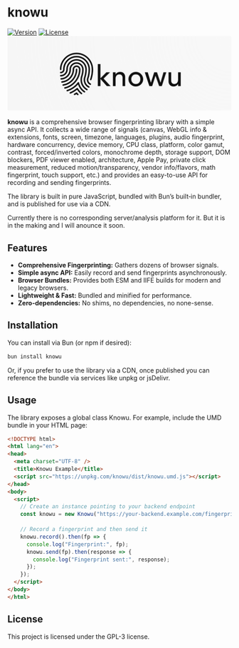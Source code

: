 # knowu

[![Version](https://img.shields.io/npm/v/knowu.svg)](https://www.npmjs.com/package/knowu)
[![License](https://img.shields.io/badge/License-GPL%203-blue.svg)](LICENSE)
[![Logo](./knowu.png)](./knowu.png)

**knowu** is a comprehensive browser fingerprinting library with a simple async API.
It collects a wide range of signals (canvas, WebGL info & extensions, fonts, screen, timezone, languages, plugins, audio fingerprint, hardware concurrency, device memory, CPU class, platform, color gamut, contrast, forced/inverted colors, monochrome depth, storage support, DOM blockers, PDF viewer enabled, architecture, Apple Pay, private click measurement, reduced motion/transparency, vendor info/flavors, math fingerprint, touch support, etc.) and provides an easy-to-use API for recording and sending fingerprints.

The library is built in pure JavaScript, bundled with Bun’s built‑in bundler, and is published for use via a CDN.

Currently there is no corresponding server/analysis platform for it. But it is in the making and I will anounce it soon.

## Features

- **Comprehensive Fingerprinting:** Gathers dozens of browser signals.
- **Simple async API:** Easily record and send fingerprints asynchronously.
- **Browser Bundles:** Provides both ESM and IIFE builds for modern and legacy browsers.
- **Lightweight & Fast:** Bundled and minified for performance.
- **Zero-dependencies:** No shims, no dependencies, no none-sense.

## Installation

You can install via Bun (or npm if desired):

```bash
bun install knowu
```

Or, if you prefer to use the library via a CDN, once published you can reference the bundle via services like unpkg or jsDelivr.


## Usage

The library exposes a global class Knowu. For example, include the UMD bundle in your HTML page:
```html
<!DOCTYPE html>
<html lang="en">
<head>
  <meta charset="UTF-8" />
  <title>Knowu Example</title>
  <script src="https://unpkg.com/knowu/dist/knowu.umd.js"></script>
</head>
<body>
  <script>
    // Create an instance pointing to your backend endpoint
    const knowu = new Knowu("https://your-backend.example.com/fingerprint", { sendOnLoad: false });
    
    // Record a fingerprint and then send it
    knowu.record().then(fp => {
      console.log("Fingerprint:", fp);
      knowu.send(fp).then(response => {
        console.log("Fingerprint sent:", response);
      });
    });
  </script>
</body>
</html>
```

## License

This project is licensed under the GPL-3 license.
